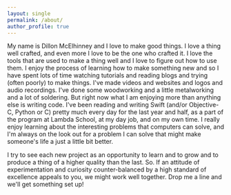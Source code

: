 ```yaml
---
layout: single
permalink: /about/
author_profile: true
---
```


My name is Dillon McElhinney and I love to make good things. I love a thing well crafted, and even more I love to be the one who crafted it. I love the tools that are used to make a thing well and I love to figure out how to use them. I enjoy the process of learning how to make something new and so I have spent lots of time watching tutorials and reading blogs and trying (often poorly) to make things. I've made videos and websites and logos and audio recordings. I've done some woodworking and a little metalworking and a lot of soldering. But right now what I am enjoying more than anything else is writing code. I've been reading and writing Swift (and/or Objective-C, Python or C) pretty much every day for the last year and half, as a part of the program at Lambda School, at my day job, and on my own time. I really enjoy learning about the interesting problems that computers can solve, and I'm always on the look out for a problem I can solve that might make someone's life a just a little bit better.

I try to see each new project as an opportunity to learn and to grow and to produce a thing of a higher quality than the last. So. If an attitude of experimentation and curiosity counter-balanced by a high standard of excellence appeals to you, we might work well together. Drop me a line and we'll get something set up!
